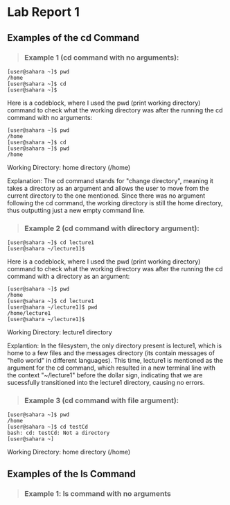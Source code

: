 # Lab Report 1
## Examples of the cd Command
> ### Example 1 (cd command with no arguments):

```
[user@sahara ~]$ pwd
/home
[user@sahara ~]$ cd
[user@sahara ~]$
```

Here is a codeblock, where I used the pwd (print working directory) command to check what the working directory was after the running the cd command with no arguments:

```
[user@sahara ~]$ pwd
/home
[user@sahara ~]$ cd
[user@sahara ~]$ pwd
/home
```

Working Directory: home directory (/home)

Explanation: The cd command stands for "change directory", meaning it takes a directory as an argument and allows the user to move from the current directory to the one mentioned. Since there was no argument following the cd command, the working directory is still the home directory, thus outputting just a new empty command line.

> ### Example 2 (cd command with directory argument):

```
[user@sahara ~]$ cd lecture1
[user@sahara ~/lecture1]$
```

Here is a codeblock, where I used the pwd (print working directory) command to check what the working directory was after the running the cd command with a directory as an argument:

```
[user@sahara ~]$ pwd
/home
[user@sahara ~]$ cd lecture1
[user@sahara ~/lecture1]$ pwd
/home/lecture1
[user@sahara ~/lecture1]$
```

Working Directory: lecture1 directory

Explantion: In the filesystem, the only directory present is lecture1, which is home to a few files and the messages directory (its contain messages of "hello world" in different languages). This time, lecture1 is mentioned as the argument for the cd command, which resulted in a new terminal line with the context "~/lecture1" before the dollar sign, indicating that we are sucessfully transitioned into the lecture1 directory, causing no errors.

> ### Example 3 (cd command with file argument):

```
[user@sahara ~]$ pwd
/home
[user@sahara ~]$ cd testCd
bash: cd: testCd: Not a directory
[user@sahara ~]
```
Working Directory: home directory (/home)


## Examples of the ls Command
> ### Example 1: ls command with no arguments

